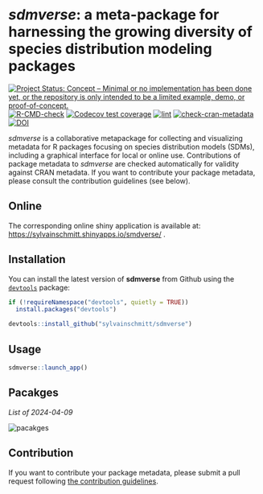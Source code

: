 # *sdmverse*: a meta-package for harnessing the growing diversity of species distribution modeling packages

[![Project Status: Concept – Minimal or no implementation has been done yet, or the repository is only intended to be a limited example, demo, or proof-of-concept.](https://www.repostatus.org/badges/latest/concept.svg)](https://www.repostatus.org/#concept)
[![R-CMD-check](https://github.com/sylvainschmitt/sdmverse/actions/workflows/check-standard.yaml/badge.svg)](https://github.com/sylvainschmitt/sdmverse/actions/workflows/check-standard.yaml)
[![Codecov test coverage](https://codecov.io/gh/sylvainschmitt/sdmverse/branch/main/graph/badge.svg)](https://app.codecov.io/gh/sylvainschmitt/sdmverse?branch=main)
[![lint](https://github.com/sylvainschmitt/sdmverse/workflows/lint/badge.svg)](https://github.com/sylvainschmitt/sdmverse/actions?query=workflow%3Alint)
[![check-cran-metadata](https://github.com/sylvainschmitt/sdmverse/actions/workflows/check-cran-metadata.yaml/badge.svg)](https://github.com/sylvainschmitt/sdmverse/actions?query=workflow%3Acheck-cran-metadata)
[![DOI](https://zenodo.org/badge/DOI/10.5281/zenodo.13927581.svg)](https://doi.org/10.5281/zenodo.13927581)

*sdmverse* is a collaborative metapackage for collecting and visualizing metadata for R packages focusing on species distribution models (SDMs), including a graphical interface for local or online use. Contributions of package metadata to *sdmverse* are checked automatically for validity against CRAN metadata. If you want to contribute your package metadata, please consult the contribution guidelines (see below).

## Online

The corresponding online shiny application is available at: https://sylvainschmitt.shinyapps.io/smdverse/ .

## Installation

You can install the latest version of **sdmverse** from Github using the [`devtools`](https://github.com/r-lib/devtools) package:

``` r
if (!requireNamespace("devtools", quietly = TRUE))
  install.packages("devtools")

devtools::install_github("sylvainschmitt/sdmverse")
```

## Usage

```r
sdmverse::launch_app()
```

## Pacakges

*List of 2024-04-09*

![pacakges](https://github.com/sylvainschmitt/sdmverse/blob/main/inst/img/pkgs.png)

## Contribution

If you want to contribute your package metadata, please submit a pull request following [the contribution guidelines](https://github.com/sylvainschmitt/sdmverse/blob/main/CONTRIBUTING.md).
